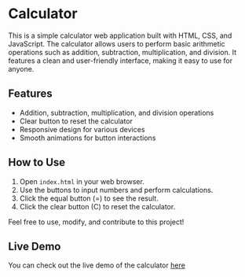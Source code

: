 # Calculator
This is a simple calculator web application built with HTML, CSS, and JavaScript. The calculator allows users to perform basic arithmetic operations such as addition, subtraction, multiplication, and division. It features a clean and user-friendly interface, making it easy to use for anyone.

## Features

- Addition, subtraction, multiplication, and division operations
- Clear button to reset the calculator
- Responsive design for various devices
- Smooth animations for button interactions

## How to Use

1. Open `index.html` in your web browser.
2. Use the buttons to input numbers and perform calculations.
3. Click the equal button (=) to see the result.
4. Click the clear button (C) to reset the calculator.

Feel free to use, modify, and contribute to this project!

## Live Demo

You can check out the live demo of the calculator [here](https://abhaygupta91.github.io/Calculator/)
